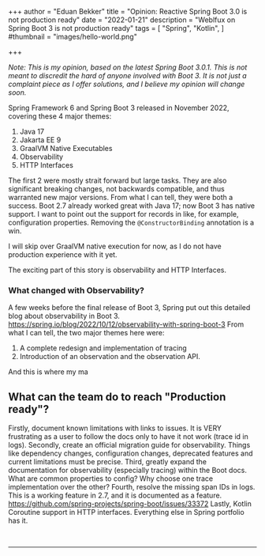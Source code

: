 +++
author = "Eduan Bekker"
title = "Opinion: Reactive Spring Boot 3.0 is not production ready"
date = "2022-01-21"
description = "Weblfux on Spring Boot 3 is not production ready"
tags = [
    "Spring",
    "Kotlin",
]
#thumbnail = "images/hello-world.png"

+++

_Note: This is my opinion, based on the latest Spring Boot 3.0.1.
This is not meant to discredit the hard of anyone involved with Boot 3. It is not just a complaint piece as I offer solutions, and I believe my opinion will change soon._ 

Spring Framework 6 and Spring Boot 3 released in November 2022, covering these 4 major themes:

1. Java 17
2. Jakarta EE 9
3. GraalVM Native Executables
4. Observability
5. HTTP Interfaces

The first 2 were mostly strait forward but large tasks. They are also significant breaking changes, not backwards compatible, and thus warranted new major versions.
From what I can tell, they were both a success. Boot 2.7 already worked great with Java 17; now Boot 3 has native support. I want to point out
the support for records in like, for example, configuration properties. Removing the `@ConstructorBinding` annotation is a win.

I will skip over GraalVM native execution for now, as I do not have production experience with it yet.

The exciting part of this story is observability and HTTP Interfaces.

### What changed with Observability?
A few weeks before the final release of Boot 3, Spring put out this detailed blog about observability in Boot 3. https://spring.io/blog/2022/10/12/observability-with-spring-boot-3
From what I can tell, the two major themes here were:
1. A complete redesign and implementation of tracing
2. Introduction of an observation and the observation API.

And this is where my ma

## What can the team do to reach "Production ready"?
Firstly, document known limitations with links to issues. It is VERY frustrating as a user to follow the docs only to have it not work (trace id in logs).
Secondly, create an official migration guide for observability. Things like dependency changes, configuration changes, deprecated features and current limitations must be precise.
Third, greatly expand the documentation for observability (especially tracing) within the Boot docs. What are common properties to config? Why choose one trace implementation over the other?
Fourth, resolve the missing span IDs in logs. This is a working feature in 2.7, and it is documented as a feature. https://github.com/spring-projects/spring-boot/issues/33372
Lastly, Kotlin Coroutine support in HTTP interfaces. Everything else in Spring portfolio has it.

<br>

---